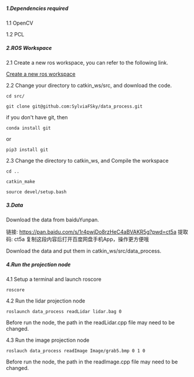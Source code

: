 ##### 1.Dependencies required

1.1 OpenCV

1.2 PCL

##### 2.ROS Workspace

2.1 Create a new ros workspace, you can refer to the following link.

[Create a new ros workspace](https://www.cnblogs.com/huangjianxin/p/6347416.html)

2.2 Change your directory to catkin_ws/src, and download the code.

```
cd src/
```

```
git clone git@github.com:SylviaFSky/data_process.git
```

if you don't have git, then

```
conda install git
```

or

```
pip3 install git 
```

2.3 Change the directory to catkin_ws, and Compile the workspace

```
cd ..
```

```
catkin_make
```

```
source devel/setup.bash
```

##### 3.Data

Download the data from baiduYunpan.

链接: https://pan.baidu.com/s/1r4pwjDo8rzHeC4aBVAKR5g?pwd=ct5a 提取码: ct5a 复制这段内容后打开百度网盘手机App，操作更方便哦

Download the data and put them in catkin_ws/src/data_process.

##### 4.Run the projection node

4.1 Setup a terminal and launch roscore

```
roscore
```

4.2 Run the lidar projection node

```
roslaunch data_process readLidar lidar.bag 0
```

Before run the node, the path in the readLidar.cpp file may need to be changed.

4.3 Run the image projection node

```
roslauch data_process readImage Image/grab5.bmp 0 1 0
```

Before run the node, the path in the readImage.cpp file may need to be changed.
